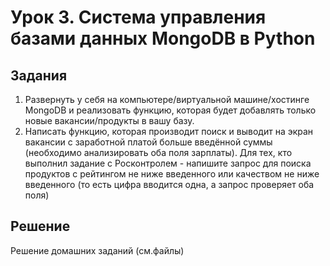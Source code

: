# Урок 3. Система управления базами данных MongoDB в Python

## Задания

1. Развернуть у себя на компьютере/виртуальной машине/хостинге MongoDB и реализовать функцию, которая будет добавлять только новые вакансии/продукты в вашу базу.
2. Написать функцию, которая производит поиск и выводит на экран вакансии с заработной платой больше введённой суммы (необходимо анализировать оба поля зарплаты). Для тех, кто выполнил задание с Росконтролем - напишите запрос для поиска продуктов с рейтингом не ниже введенного или качеством не ниже введенного (то есть цифра вводится одна, а запрос проверяет оба поля)



## Решение

Решение домашних заданий (см.файлы)
